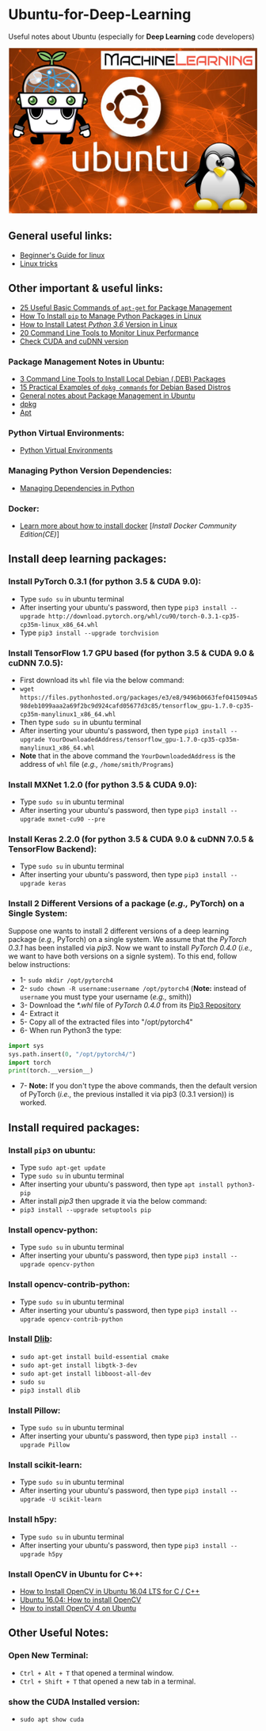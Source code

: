 # Ubuntu-for-Deep-Learning
Useful notes about Ubuntu (especially for **Deep Learning** code developers)

![Logo](./FinalLogo.jpg)

## General useful links:
- [Beginner's Guide for linux](https://www.tecmint.com/free-online-linux-learning-guide-for-beginners/)
- [Linux tricks](https://www.tecmint.com/tag/linux-tricks/)

## Other important & useful links:
- [25 Useful Basic Commands of `apt-get` for Package Management](https://www.tecmint.com/useful-basic-commands-of-apt-get-and-apt-cache-for-package-management/)
- [How To Install `pip` to Manage Python Packages in Linux](https://www.tecmint.com/install-pip-in-linux/)
- [How to Install Latest _Python 3.6_ Version in Linux](https://www.tecmint.com/install-python-in-linux/)
- [20 Command Line Tools to Monitor Linux Performance](https://www.tecmint.com/command-line-tools-to-monitor-linux-performance/)
- [Check CUDA and cuDNN version](https://medium.com/@changrongko/nv-how-to-check-cuda-and-cudnn-version-e05aa21daf6c)

### Package Management Notes in Ubuntu:
- [3 Command Line Tools to Install Local Debian (.DEB) Packages](https://www.tecmint.com/install-local-deb-packages-in-debian-ubuntu-linux-mint/)
- [15 Practical Examples of `dpkg commands` for Debian Based Distros](https://www.tecmint.com/dpkg-command-examples/)
- [General notes about Package Management in Ubuntu](https://help.ubuntu.com/lts/serverguide/package-management.html.en)
- [dpkg](https://help.ubuntu.com/lts/serverguide/dpkg.html.en)
- [Apt](https://help.ubuntu.com/lts/serverguide/apt.html.en)

### Python Virtual Environments:
- [Python Virtual Environments](https://realpython.com/python-virtual-environments-a-primer/)

### Managing Python Version Dependencies:
- [Managing Dependencies in Python](https://tech.instacart.com/freezing-pythons-dependency-hell-in-2018-f1076d625241)

### Docker:
- [Learn more about how to install docker](https://github.com/Microsoft/MMdnn/blob/master/docs/InstallDockerCE.md) [_Install Docker Community Edition(CE)_]


## Install deep learning packages:

### Install PyTorch 0.3.1 (for python 3.5 & CUDA 9.0):
- Type `sudo su` in ubuntu terminal
- After inserting your ubuntu's password, then type `pip3 install --upgrade http://download.pytorch.org/whl/cu90/torch-0.3.1-cp35-cp35m-linux_x86_64.whl`
- Type `pip3 install --upgrade torchvision`

### Install TensorFlow 1.7 GPU based (for python 3.5 & CUDA 9.0 & cuDNN 7.0.5):
- First download its `whl` file via the below command:
- ```wget https://files.pythonhosted.org/packages/e3/e8/9496b0663fef0415094a598deb1099aaa2a69f2bc9d924cafd05677d3c85/tensorflow_gpu-1.7.0-cp35-cp35m-manylinux1_x86_64.whl```
- Then type `sudo su` in ubuntu terminal
- After inserting your ubuntu's password, then type `pip3 install --upgrade YourDownloadedAddress/tensorflow_gpu-1.7.0-cp35-cp35m-manylinux1_x86_64.whl`
- **Note** that in the above command the `YourDownloadedAddress` is the address of `whl` file (_e.g.,_ `/home/smith/Programs`) 

### Install MXNet 1.2.0 (for python 3.5 & CUDA 9.0):
- Type `sudo su` in ubuntu terminal
- After inserting your ubuntu's password, then type `pip3 install --upgrade mxnet-cu90 --pre`

### Install Keras 2.2.0 (for python 3.5 & CUDA 9.0 & cuDNN 7.0.5 & TensorFlow Backend):
- Type `sudo su` in ubuntu terminal
- After inserting your ubuntu's password, then type `pip3 install --upgrade keras`

### Install 2 Different Versions of a package (_e.g.,_ PyTorch) on a Single System:
Suppose one wants to install 2 different versions of a deep learning package (_e.g.,_ PyTorch) on a single system. We assume that the _PyTorch 0.3.1_ has been installed via _pip3_. Now we want to install _PyTorch 0.4.0_ (_i.e.,_ we want to have both versions on a signle system). To this end, follow below instructions:
- 1- `sudo mkdir /opt/pytorch4`
- 2- `sudo chown -R username:username /opt/pytorch4` (**Note:** instead of `username` you must type your username (_e.g.,_ smith))
- 3- Download the _*.whl_ file of _PyTorch 0.4.0_ from its [Pip3 Repository](http://download.pytorch.org/whl/cu90/torch-0.4.0-cp35-cp35m-linux_x86_64.whl)
- 4- Extract it
- 5- Copy all of the extracted files into "/opt/pytorch4"
- 6- When run Python3 the type:
```python
import sys
sys.path.insert(0, "/opt/pytorch4/")
import torch
print(torch.__version__) 
```
- 7- **Note:** If you don't type the above commands, then the default version of PyTorch (_i.e.,_ the previous installed it via pip3 (0.3.1 version)) is worked.


## Install required packages:

### Install `pip3` on ubuntu:
- Type `sudo apt-get update`
- Type `sudo su` in ubuntu terminal
- After inserting your ubuntu's password, then type `apt install python3-pip`
- After install _pip3_ then upgrade it via the below command:
- `pip3 install --upgrade setuptools pip`

### Install opencv-python:
- Type `sudo su` in ubuntu terminal
- After inserting your ubuntu's password, then type `pip3 install --upgrade opencv-python`

### Install opencv-contrib-python:
- Type `sudo su` in ubuntu terminal
- After inserting your ubuntu's password, then type `pip3 install --upgrade opencv-contrib-python`

### Install [Dlib](https://github.com/davisking/dlib):
- `sudo apt-get install build-essential cmake`
- `sudo apt-get install libgtk-3-dev`
- `sudo apt-get install libboost-all-dev`
- `sudo su`
- `pip3 install dlib`

### Install Pillow:
- Type `sudo su` in ubuntu terminal
- After inserting your ubuntu's password, then type `pip3 install --upgrade Pillow`

### Install scikit-learn:
- Type `sudo su` in ubuntu terminal
- After inserting your ubuntu's password, then type `pip3 install --upgrade -U scikit-learn`  

### Install h5py:
- Type `sudo su` in ubuntu terminal
- After inserting your ubuntu's password, then type `pip3 install --upgrade h5py`  

### Install OpenCV in Ubuntu for C++:
- [How to Install OpenCV in Ubuntu 16.04 LTS for C / C++](http://www.codebind.com/cpp-tutorial/install-opencv-ubuntu-cpp/)
- [Ubuntu 16.04: How to install OpenCV](https://www.pyimagesearch.com/2016/10/24/ubuntu-16-04-how-to-install-opencv/)
- [How to install OpenCV 4 on Ubuntu](https://www.pyimagesearch.com/2018/08/15/how-to-install-opencv-4-on-ubuntu/)  

## Other Useful Notes:

### Open New Terminal:
- `Ctrl + Alt + T` that opened a terminal window.
- `Ctrl + Shift + T` that opened a new tab in a terminal.

### show the CUDA Installed version:
- `sudo apt show cuda`



